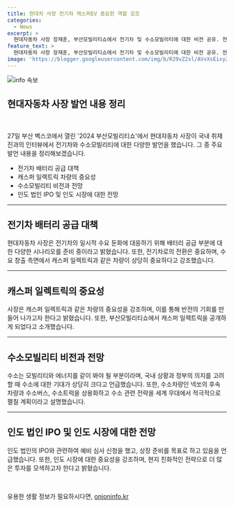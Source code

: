 ```yaml
---
title: 현대차 사장 전기차 캐스퍼EV 중요한 역할 강조
categories:
  - News
excerpt: >
  현대자동차 사장 장재훈, 부산모빌리티쇼에서 전기차 및 수소모빌리티에 대한 비전 공유. 전기차 수급 대책 마련과 함께 캐스퍼 일렉트릭에 기대. 수소차와 수소버스 확대, 인도 법인 IPO 상장 준비 등 다각적인 전략 설명. 현대차그룹 회장 정의선과 함께 현장 방문으로 국내 시장과 소비자에 대한 관심 표현.
feature_text: >
  현대자동차 사장 장재훈, 부산모빌리티쇼에서 전기차 및 수소모빌리티에 대한 비전 공유. 전기차 수급 대책 마련과 함께 캐스퍼 일렉트릭에 기대. 수소차와 수소버스 확대, 인도 법인 IPO 상장 준비 등 다각적인 전략 설명. 현대차그룹 회장 정의선과 함께 현장 방문으로 국내 시장과 소비자에 대한 관심 표현.
image: 'https://blogger.googleusercontent.com/img/b/R29vZ2xl/AVvXsEixyZcFfHzMRdzZMjFBmAUKJYCLCGyLL1o632UiGVXcaFdKo_bkvkuCioo0uUKlGfBVcT3P84aROyZIXSBEx3Aw5nCQ3pTgDom1WDC4m8eifvWiAmWEEVb4x6G_l8C0QH225ldMjyaFvpxGEBGNO37VmDTDMHGhJPq73UglMfDca1-0aw/s1600/blogspot.png'
---
```


<p><img src="https://blogger.googleusercontent.com/img/b/R29vZ2xl/AVvXsEixyZcFfHzMRdzZMjFBmAUKJYCLCGyLL1o632UiGVXcaFdKo_bkvkuCioo0uUKlGfBVcT3P84aROyZIXSBEx3Aw5nCQ3pTgDom1WDC4m8eifvWiAmWEEVb4x6G_l8C0QH225ldMjyaFvpxGEBGNO37VmDTDMHGhJPq73UglMfDca1-0aw/s1600/blogspot.png" alt="info 속보" /></p>

<h2 data-ke-size="size26">현대자동차 사장 발언 내용 정리</h2>

<p data-ke-size="size16">&nbsp;</p>

<p data-ke-size="size16">27일 부산 벡스코에서 열린 '2024 부산모빌리티쇼'에서 현대자동차 사장이 국내 취재진과의 인터뷰에서 전기차와 수소모빌리티에 대한 다양한 발언을 했습니다. 그 중 주요 발언 내용을 정리해보겠습니다.</p>

<ul>
<li>전기차 배터리 공급 대책</li>
<li>캐스퍼 일렉트릭 차량의 중요성</li>
<li>수소모빌리티 비전과 전망</li>
<li>인도 법인 IPO 및 인도 시장에 대한 전망</li>
</ul>

<hr>

<h2 data-ke-size="size26">전기차 배터리 공급 대책</h2>

<p data-ke-size="size16">현대자동차 사장은 전기차의 일시적 수요 둔화에 대응하기 위해 배터리 공급 부분에 대한 다양한 시나리오를 준비 중이라고 밝혔습니다. 또한, 전기차로의 전환은 중요하며, 수요 창출 측면에서 캐스퍼 일렉트릭과 같은 차량이 상당히 중요하다고 강조했습니다.</p>

<hr>

<h2 data-ke-size="size26">캐스퍼 일렉트릭의 중요성</h2>

<p data-ke-size="size16">사장은 캐스퍼 일렉트릭과 같은 차량의 중요성을 강조하며, 이를 통해 반전의 기회를 만들어 나가고자 한다고 밝혔습니다. 또한, 부산모빌리티쇼에서 캐스퍼 일렉트릭을 공개하게 되었다고 소개했습니다.</p>

<hr>

<h2 data-ke-size="size26">수소모빌리티 비전과 전망</h2>

<p data-ke-size="size16">수소는 모빌리티와 에너지를 같이 봐야 될 부분이라며, 국내 상황과 정부의 의지를 고려할 때 수소에 대한 기대가 상당히 크다고 언급했습니다. 또한, 수소차량인 넥쏘의 후속 차량과 수소버스, 수소트럭을 상용화하고 수소 관련 전략을 세계 무대에서 적극적으로 펼칠 계획이라고 설명했습니다.</p>

<hr>

<h2 data-ke-size="size26">인도 법인 IPO 및 인도 시장에 대한 전망</h2>

<p data-ke-size="size16">인도 법인의 IPO와 관련하여 예비 심사 신청을 했고, 상장 준비를 목표로 하고 있음을 언급했습니다. 또한, 인도 시장에 대한 중요성을 강조하며, 현지 친화적인 전략으로 더 많은 투자를 모색하고자 한다고 밝혔습니다.</p>

<p data-ke-size="size16">&nbsp;</p>
유용한 생활 정보가 필요하시다면, <a href="https://onioninfo.kr" rel="dofollow">onioninfo.kr</a>


